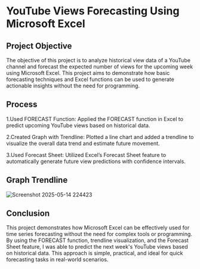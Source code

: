 # YouTube Views Forecasting Using Microsoft Excel
## Project Objective
The objective of this project is to analyze historical view data of a YouTube channel and forecast the expected number of views for the upcoming week using Microsoft Excel. This project aims to demonstrate how basic forecasting techniques and Excel functions can be used to generate actionable insights without the need for programming.

## Process
1.Used FORECAST Function:
Applied the FORECAST function in Excel to predict upcoming YouTube views based on historical data.

2.Created Graph with Trendline:
Plotted a line chart and added a trendline to visualize the overall data trend and estimate future movement.

3.Used Forecast Sheet:
Utilized Excel’s Forecast Sheet feature to automatically generate future view predictions with confidence intervals.

## Graph Trendline
![Screenshot 2025-05-14 224423](https://github.com/user-attachments/assets/1bb7b830-88ef-4a5c-a6e2-274450d6c9c4)

## Conclusion

This project demonstrates how Microsoft Excel can be effectively used for time series forecasting without the need for complex tools or programming. By using the FORECAST function, trendline visualization, and the Forecast Sheet feature, I was able to predict the next week's YouTube views based on historical data. This approach is simple, practical, and ideal for quick forecasting tasks in real-world scenarios.
